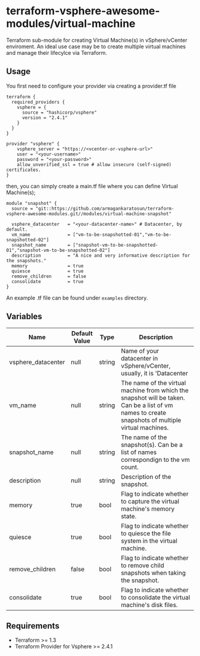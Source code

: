# terraform-vsphere-awesome-modules/virtual-machine

Terraform sub-module for creating Virtual Machine(s) in vSphere/vCenter enviroment. An ideal use case may be to create multiple virtual machines and manage their lifecylce via Terraform.

## Usage

You first need to configure your provider via creating a provider.tf file

```
terraform {
  required_providers {
    vsphere = {
      source = "hashicorp/vsphere"
      version = "2.4.1"
    }
  }
}

provider "vsphere" {
    vsphere_server = "https://<vcenter-or-vsphere-url>"
    user = "<your-username>"
    password = "<your-password>"
    allow_unverified_ssl = true # allow insecure (self-signed) certificates.
}
```
then, you can simply create a main.tf file where you can define Virtual Machine(s);

```
module "snapshot" {
  source = "git::https://github.com/armagankaratosun/terraform-vsphere-awesome-modules.git//modules/virtual-machine-snapshot"

  vsphere_datacenter   = "<your-datacenter-name>" # Datacenter, by default.
  vm_name              = ["vm-to-be-snapshotted-01","vm-to-be-snapshotted-02"]
  snapshot_name        = ["snapshot-vm-to-be-snapshotted-01","snapshot-vm-to-be-snapshotted-02"]
  description          = "A nice and very informative description for the snapshots."
  memory               = true
  quiesce              = true
  remove_children      = false
  consolidate          = true
}
```
An example .tf file can be found under `examples` directory.


## Variables

| Name                        | Default Value                | Type   | Description                                    |
|-----------------------------|------------------------------|--------|------------------------------------------------|
| vsphere_datacenter          | null                         | string | Name of your datacenter in vSphere/vCenter, usually, it is 'Datacenter                                                                             |
| vm_name                     | null                         | string | The name of the virtual machine from which the snapshot will be taken. Can be a list of vm names to create snapshots of multiple virtual machines. |
| snapshot_name               | null                         | string | The name of the snapshot(s). Can be a list of names correspondign to the vm count.                                                                 |
| description                 | null                         | string | Description of the snapshot.                                                                                                                       |
| memory                      | true                         | bool   | Flag to indicate whether to capture the virtual machine's memory state.                                                                            |
| quiesce                     | true                         | bool   | Flag to indicate whether to quiesce the file system in the virtual machine.                                                                        |
| remove_children             | false                        | bool   | Flag to indicate whether to remove child snapshots when taking the snapshot.                                                                       |
| consolidate                 | true                         | bool   | Flag to indicate whether to consolidate the virtual machine's disk files.                                                                          |

## Requirements

* Terraform >= 1.3
* Terraform Provider for Vsphere >= 2.4.1
